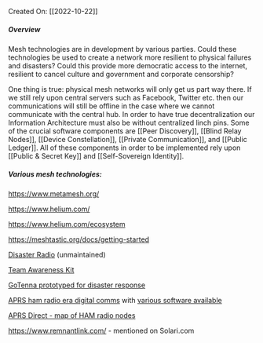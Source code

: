 Created On: [[2022-10-22]] 

##### Overview

Mesh technologies are in development by various parties.  Could these technologies be used to create a network more resilient to physical failures and disasters?  Could this provide more democratic access to the internet, resilient to cancel culture and government and corporate censorship?

One thing is true: physical mesh networks will only get us part way there.  If we still rely upon central servers such as Facebook, Twitter etc. then our communications will still be offline in the case where we cannot communicate with the central hub.  In order to have true decentralization our Information Architecture must also be without centralized linch pins.  Some of the crucial software components are [[Peer Discovery]], [[Blind Relay Nodes]], [[Device Constellation]], [[Private Communication]], and [[Public Ledger]].  All of these components in order to be implemented rely upon [[Public & Secret Key]] and [[Self-Sovereign Identity]].

##### Various mesh technologies:

https://www.metamesh.org/

https://www.helium.com/

https://www.helium.com/ecosystem

https://meshtastic.org/docs/getting-started

[Disaster Radio](https://github.com/sudomesh/disaster-radio/issues/110) (unmaintained)

[Team Awareness Kit](https://www.cofiretech.org/feature-projects/team-awareness-kit-tak)

[GoTenna prototyped for disaster response](https://gotenna.com/blogs/newsroom/operation-phoenix-stays-connected-during-disaster-recovery-training-with-gotenna-mesh)

[APRS ham radio era digital comms](http://www.aprs.org/psat.html) with [various software available](https://www.dxzone.com/catalog/Software/APRS/)

[APRS Direct - map of HAM radio nodes](https://www.aprsdirect.com/)

https://www.remnantlink.com/ - mentioned on Solari.com